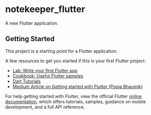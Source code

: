 # notekeeper_flutter

A new Flutter application.

## Getting Started

This project is a starting point for a Flutter application.

A few resources to get you started if this is your first Flutter project:

- [Lab: Write your first Flutter app](https://flutter.io/docs/get-started/codelab)
- [Cookbook: Useful Flutter samples](https://flutter.io/docs/cookbook)
- [Dart Tutorials](https://www.tutorialspoint.com/dart_programming/)
- [Medium Article on Getting started with Flutter (Pooja Bhaumik)](https://medium.com/flutter-community/i-want-to-learn-flutter-how-to-start-ffb4145f9b26)

For help getting started with Flutter, view the official Flutter
[online documentation](https://flutter.io/docs), which offers tutorials, 
samples, guidance on mobile development, and a full API reference.

